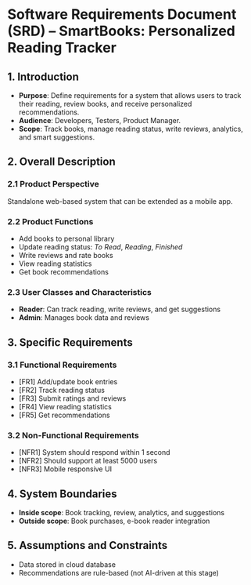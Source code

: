 # Software Requirements Document (SRD) – SmartBooks: Personalized Reading Tracker

## 1. Introduction
- **Purpose**: Define requirements for a system that allows users to track their reading, review books, and receive personalized recommendations.
- **Audience**: Developers, Testers, Product Manager.
- **Scope**: Track books, manage reading status, write reviews, analytics, and smart suggestions.

## 2. Overall Description
### 2.1 Product Perspective
Standalone web-based system that can be extended as a mobile app.

### 2.2 Product Functions
- Add books to personal library  
- Update reading status: *To Read*, *Reading*, *Finished*  
- Write reviews and rate books  
- View reading statistics  
- Get book recommendations

### 2.3 User Classes and Characteristics
- **Reader**: Can track reading, write reviews, and get suggestions  
- **Admin**: Manages book data and reviews

## 3. Specific Requirements
### 3.1 Functional Requirements
- [FR1] Add/update book entries  
- [FR2] Track reading status  
- [FR3] Submit ratings and reviews  
- [FR4] View reading statistics  
- [FR5] Get recommendations

### 3.2 Non-Functional Requirements
- [NFR1] System should respond within 1 second  
- [NFR2] Should support at least 5000 users  
- [NFR3] Mobile responsive UI

## 4. System Boundaries
- **Inside scope**: Book tracking, review, analytics, and suggestions  
- **Outside scope**: Book purchases, e-book reader integration

## 5. Assumptions and Constraints
- Data stored in cloud database  
- Recommendations are rule-based (not AI-driven at this stage)